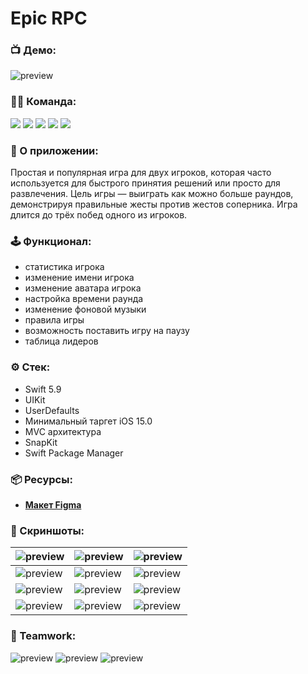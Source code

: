 # Epic RPC

### 📺 Демо:
![preview](https://github.com/AleksPt/EpicRPS/blob/develop/Media/demonstration.gif)

### 👨‍💻 Команда:
<p align="left"> 
<a href="https://github.com/realeti">
<img src="https://img.shields.io/badge/Team Leader:-realeti-mediumslateblue"/></a>
<a href="https://github.com/AleksPt">
<img src="https://img.shields.io/badge/AleksPt-FF4191"/></a>
<a href="https://github.com/Ruslan979712">
<img src="https://img.shields.io/badge/Ruslan979712-goldenrod"/></a>
<a href="https://github.com/Drollllted">
<img src="https://img.shields.io/badge/Drollllted-36BA98"/></a>
<a href="https://github.com/MalinovIS">
<img src="https://img.shields.io/badge/MalinovIS-DC5F00"/></a>
</p>

### 📱 О приложении:
Простая и популярная игра для двух игроков, которая часто используется для быстрого принятия решений или просто для развлечения. Цель игры — выиграть как можно больше раундов, демонстрируя правильные жесты против жестов соперника. Игра длится до трёх побед одного из игроков.

### 🕹️ Функционал:
  - статистика игрока
  - изменение имени игрока
  - изменение аватара игрока
  - настройка времени раунда
  - изменение фоновой музыки
  - правила игры
  - возможность поставить игру на паузу
  - таблица лидеров

### ⚙️ Стек:
- Swift 5.9
- UIKit
- UserDefaults
- Минимальный таргет iOS 15.0
- MVC архитектура
- SnapKit
- Swift Package Manager

### 📦 Ресурсы:
- [**Макет Figma**](https://www.figma.com/design/Bsnn6bqz2s7nOjxFt5c32n/Challenge-%E2%84%961-%22RPS%22?t=h5u3CfgCq50az7DR-1)

### 📸 Скриншоты:
| ![preview](https://github.com/AleksPt/EpicRPS/blob/develop/Media/1.png) |![preview](https://github.com/AleksPt/EpicRPS/blob/develop/Media/2.png) | ![preview](https://github.com/AleksPt/EpicRPS/blob/develop/Media/3.png)
|-------|----------|---------|
| ![preview](https://github.com/AleksPt/EpicRPS/blob/develop/Media/4.png) |![preview](https://github.com/AleksPt/EpicRPS/blob/develop/Media/5.png) | ![preview](https://github.com/AleksPt/EpicRPS/blob/develop/Media/6.png)
| ![preview](https://github.com/AleksPt/EpicRPS/blob/develop/Media/7.png) |![preview](https://github.com/AleksPt/EpicRPS/blob/develop/Media/8.png) | ![preview](https://github.com/AleksPt/EpicRPS/blob/develop/Media/9.png)
| ![preview](https://github.com/AleksPt/EpicRPS/blob/develop/Media/10.png) |![preview](https://github.com/AleksPt/EpicRPS/blob/develop/Media/11.png) | ![preview](https://github.com/AleksPt/EpicRPS/blob/develop/Media/12.png)

### 🤝 Teamwork:
![preview](https://github.com/AleksPt/EpicRPS/blob/develop/Media/teamwork1.png)
![preview](https://github.com/AleksPt/EpicRPS/blob/develop/Media/teamwork2.png)
![preview](https://github.com/AleksPt/EpicRPS/blob/develop/Media/teamwork3.png)
